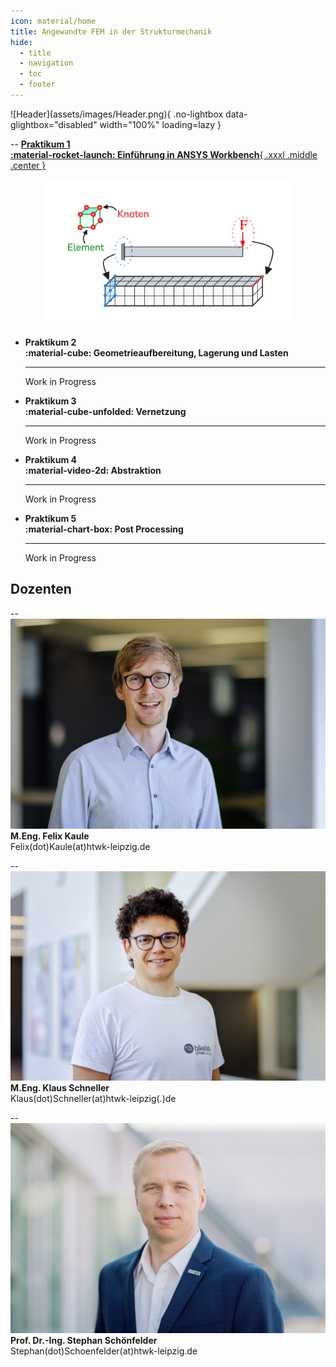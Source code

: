 ```yaml
---
icon: material/home
title: Angewandte FEM in der Strukturmechanik
hide:
  - title
  - navigation
  - toc
  - footer
---
```


<div class="page--home" hidden></div>

<div class="hero" markdown>
  ![Header](assets/images/Header.png){ .no-lightbox data-glightbox="disabled" width="100%" loading=lazy }
</div>

<div class="grid cards" markdown>

--   <a class="card-link" href="P1_Einfuehrung/">
        __Praktikum 1<br>:material-rocket-launch: Einführung in ANSYS Workbench__{ .xxxl .middle .center }
        <figure style="text-align:center;">
          <img src="P1_Einfuehrung/01_Grundlagen/images/Uebersicht.png" alt="Aufgabenstellung" width="400" class="no-lightbox">
        </figure>
    </a>

-   __Praktikum 2<br>:material-cube: Geometrieaufbereitung, Lagerung und Lasten__
    <hr />
    Work in Progress

-   __Praktikum 3<br>:material-cube-unfolded: Vernetzung__
    <hr />
    Work in Progress

-   __Praktikum 4<br>:material-video-2d: Abstraktion__
    <hr />
    Work in Progress

-   __Praktikum 5<br>:material-chart-box: Post Processing__
    <hr />
    Work in Progress

</div>




## Dozenten

<div class="grid cards" markdown>

-- <img src="assets/people/Felix_Kaule.jpg" alt="Felix Kaule" class="no-lightbox" />
  **M.Eng. Felix Kaule**  
  Felix(dot)Kaule(at)htwk-leipzig.de

-- <img src="assets/people/Klaus_Schneller.jpeg" alt="Klaus Schneller" class="no-lightbox" />
  **M.Eng. Klaus Schneller**  
  Klaus(dot)Schneller(at)htwk-leipzig(.)de

-- <img src="assets/people/Stephan_Schoenfelder.png" alt="Prof. Dr.-Ing. Stephan Schönfelder" class="no-lightbox" />
  **Prof. Dr.-Ing. Stephan Schönfelder**  
  Stephan(dot)Schoenfelder(at)htwk-leipzig.de

</div>
